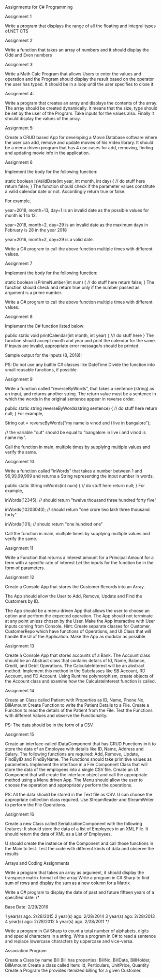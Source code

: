 Assignments for C# Programming


Assignment 1

Write a program that displays the range of all the floating and integral types of.NET CTS


Assignment 2

Write a function that takes an array of numbers and it should display the Odd and Even numbers


Assignment 3

Write a Math Calc Program that allows Users to enter the values and operation and the Program should display the result based on the operator the user has typed. It should be in a loop until the user specifies to close it.


Assignment 4:

Write a program that creates an array and displays the contents of the array. The array should be created dynamically. It means that the size, type should be set by the user of the Program. Take inputs for the values also. Finally it should display the values of the array.


Assignment 5:

Create a CRUD based App for developing a Movie Database software where the user can add, remove and update movies of his Video library. It should be a menu driven program that has 4 use cases for add, removing, finding and updating movie info in the application. 


Assignment 6

Implement the body for the following function:

static boolean isValidDate(int year, int month, int day) { 
    // do stuff here
    return false;
}
The function should check if the parameter values constitute a valid calendar date or not. Accordingly return true or false.

For example,

year=2018, month=13, day=1 is an invalid date as the possible values for month is 1 to 12.

year=2018, month=2, day=29 is an invalid date as the maximum days in February is 28 in the year 2018

year=2016, month=2, day=29 is a valid date.

Write a C# program to call the above function multiple times with different values.


Assignment 7

Implement the body for the following function:

static boolean isPrimeNumber(int num) {
    // do stuff here
    return false;
}
The function should check and return true only if the number passed as argument is a prime number.

Write a C# program to call the above function multiple times with different values.


Assignment 8

Implement the C# function listed below:

public static void printCalendar(int month, int year) {
    /// do stuff here
}
The function should accept month and year and print the calendar for the same. If inputs are invalid, appropriate error message/s should be printed.

Sample output for the inputs (8, 2018):


PS:
Do not use any builtin C# classes like DateTime
Divide the function into small reusable functions, if possible.


Assignment 9

Write a function called "reverseByWords", that takes a sentence (string) as an input, and returns another string. The return value must be a sentence in which the words in the original sentence appear in reverse order.

public static string reverseByWords(string sentence) {
    // do stuff here
    return null;
}
For example,

String out = reverseByWords("my name is vinod and i live in bangalore");

// the variable "out" should be equal to "bangalore in live i and vinod is name my".

Call the function in main, multiple times by supplying multiple values and verify the same.


Assignment 10

Write a function called "inWords" that takes a number between 1 and 99,99,99,999 and returns a String representing the input number in words.

public static String inWords(int num) {
    // do stuff here
    return null;
}
For example,

inWords(12345);
// should return "twelve thousand three hundred forty five"

inWords(10203040);
// should return "one crore two lakh three thousand forty"

inWords(101);
// should return "one hundred one"

Call the function in main, multiple times by supplying multiple values and verify the same.


Assignment 11

Write a Function that returns a interest amount for a Principal Amount for a term with a specific rate of interest  Let the inputs for the function be in the form of parameters. 


Assignment 12

Create a Console App that stores the Customer Records into an Array.

The App should allow the User to Add, Remove, Update and Find the Customers by ID.

The App should be a menu-driven App that allows the user to choose an option and perform the expected operation. The App should not terminate at any point unless chosen by the User. 
Make the App Interactive with User inputs coming from Console. 
Hint:
Create separate classes for Customer, CustomerRepo which have functions of Operations, and UI Class that will handle the UI of the Application. 
Make the App as modular as possible.


Assignment 13

Create a Console App that stores accounts of a Bank. The Account class should be an Abstract class that contains details of Id, Name, Balance, Credit, and Debit Operations. The CalculateInterest will be an abstract method. 
Implement this method in the Subclasses like SB Account, RD Account, and FD Account. Using Runtime polymorphism, create objects of the Account class and examine how the CalculateInterest function is called.


Assignment 14

Create an Class called Patient with Properties as ID, Name, Phone No, BillAmount
Create Function to write the Patient Details to a File.
Create a Function to read the details of the Patient from the File. 
Test the Functions with different Values and observe the Functionality.

PS: The data should be in the form of a CSV.


Assignment 15

Create an interface called IDataComponent that has CRUD Functions in it to store the data of an Employee with details like ID, Name, Address and Salary. 
The following functions are required: Add, Remove, Update, FindByID and FindByName.
The Functions should take primitive values as parameters. 
Implement the interface in a File Component Class that will store the data of the employees into a single CSV file. 
Create an UI Component that will create the interface object and call the appropriate method using a Menu driven App. The Menu should allow the user to choose the operation and appropriately perform the operations. 

PS: 
All the data should be stored in the Text file as CSV. 
U can choose the appropriate collection class required.
Use StreamReader and StreamWriter to perform the File Operations.


Assignment 16

Create a new Class called SerializationComponent with the following features:
It should store the data of a list of Employees in an XML File.
It should return the data of XML as a List of Employees.

U should create the instance of the Component and call those functions in the Main to test. 
Test the code with different kinds of data and observe the results


Arrays and Coding Assignments


Write a program that takes an array as argument, it should display the transpose matrix format of the array
Write a program in C# Sharp to find sum of rows and display the sum as a new column for a Matrix

Write a C#  program to display the date of past and future fifteen years of a specified date.
/*


Base Date:        2/29/2016


1 year(s) ago:        2/28/2015
2 year(s) ago:        2/28/2014
3 year(s) ago:        2/28/2013
4 year(s) ago:        2/29/2012
5 year(s) ago:        2/28/2011
*/


Write a program in C# Sharp to count a total number of alphabets, digits and special characters in a string.
Write a program in C# to read a sentence and replace lowercase characters by uppercase and vice-versa.



Association Program


Create a Class by name Bill
Bill has properties: BillNo, BillDate, BillHolder, BillAmount
Create a class called Item: Id, Perticulars, UnitPrice, Quantity
Create a Program the provides Itemized billing for a given Customer.
